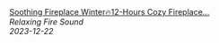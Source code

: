 <!--2024-01-14 01:04:00-->
<div class="yb">
  <a class="nodecor" href="/posts.html?relaks/soothing_fireplace_winter12-hours_cozy_fireplace_with_relaxing_crackling_sounds">
    <img class="preview" data-videoid="pvNhXUA2Azk" src="https://i.ytimg.com/vi/pvNhXUA2Azk/hqdefault.jpg" align="middle" alt="">
  </a>
  <div class="inlbl text">
    <a class="nodecor" href="/posts.html?relaks/soothing_fireplace_winter12-hours_cozy_fireplace_with_relaxing_crackling_sounds">Soothing Fireplace Winter🔥12-Hours Cozy Fireplace...</a><br>
    <i class="smaller2">Relaxing Fire Sound</i><br>
    <i class="smaller3">2023-12-22</i>
  </div>
</div>
